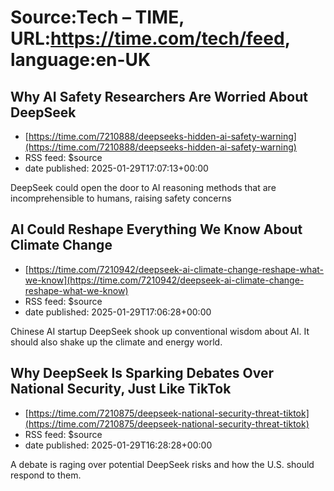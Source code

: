 # Source:Tech – TIME, URL:https://time.com/tech/feed, language:en-UK

## Why AI Safety Researchers Are Worried About DeepSeek
 - [https://time.com/7210888/deepseeks-hidden-ai-safety-warning](https://time.com/7210888/deepseeks-hidden-ai-safety-warning)
 - RSS feed: $source
 - date published: 2025-01-29T17:07:13+00:00

DeepSeek could open the door to AI reasoning methods that are incomprehensible to humans, raising safety concerns

## AI Could Reshape Everything We Know About Climate Change
 - [https://time.com/7210942/deepseek-ai-climate-change-reshape-what-we-know](https://time.com/7210942/deepseek-ai-climate-change-reshape-what-we-know)
 - RSS feed: $source
 - date published: 2025-01-29T17:06:28+00:00

Chinese AI startup DeepSeek shook up conventional wisdom about AI. It should also shake up the climate and energy world.

## Why DeepSeek Is Sparking Debates Over National Security, Just Like TikTok
 - [https://time.com/7210875/deepseek-national-security-threat-tiktok](https://time.com/7210875/deepseek-national-security-threat-tiktok)
 - RSS feed: $source
 - date published: 2025-01-29T16:28:28+00:00

A debate is raging over potential DeepSeek risks and how the U.S. should respond to them.


